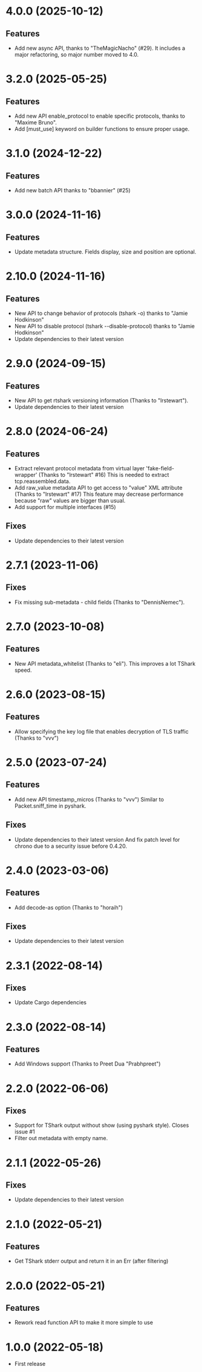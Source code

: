 # 4.0.0 (2025-10-12)

## Features

- Add new async API, thanks to "TheMagicNacho" (#29). It includes a major refactoring, so major number moved to 4.0.

# 3.2.0 (2025-05-25)

## Features

- Add new API enable_protocol to enable specific protocols, thanks to "Maxime Bruno".
- Add [must_use] keyword on builder functions to ensure proper usage.

# 3.1.0 (2024-12-22)

## Features

- Add new batch API thanks to "bbannier" (#25)

# 3.0.0 (2024-11-16)

## Features

- Update metadata structure. Fields display, size and position are optional.

# 2.10.0 (2024-11-16)

## Features

- New API to change behavior of protocols (tshark -o) thanks to "Jamie Hodkinson"
- New API to disable protocol (tshark --disable-protocol) thanks to "Jamie Hodkinson"
- Update dependencies to their latest version

# 2.9.0 (2024-09-15)

## Features

- New API to get rtshark versioning information (Thanks to "lrstewart").
- Update dependencies to their latest version

# 2.8.0 (2024-06-24)

## Features

- Extract relevant protocol metadata from virtual layer 'fake-field-wrapper' (Thanks to "lrstewart" #16)
This is needed to extract tcp.reassembled.data.
- Add raw_value metadata API to get access to "value" XML attribute (Thanks to "lrstewart" #17)
This feature may decrease performance because "raw" values are bigger than usual.
- Add support for multiple interfaces (#15)

## Fixes

- Update dependencies to their latest version

# 2.7.1 (2023-11-06)

## Fixes

- Fix missing sub-metadata - child fields (Thanks to "DennisNemec").

# 2.7.0 (2023-10-08)

## Features

- New API metadata_whitelist (Thanks to "eli").
This improves a lot TShark speed.

# 2.6.0 (2023-08-15)

## Features

- Allow specifying the key log file that enables decryption of TLS traffic (Thanks to "vvv")

# 2.5.0 (2023-07-24)

## Features

- Add new API timestamp_micros (Thanks to "vvv")
Similar to Packet.sniff_time in pyshark.

## Fixes

- Update dependencies to their latest version
And fix patch level for chrono due to a security issue before 0.4.20.

# 2.4.0 (2023-03-06)

## Features

- Add decode-as option (Thanks to "horaih")

## Fixes

- Update dependencies to their latest version

# 2.3.1 (2022-08-14)

## Fixes

- Update Cargo dependencies

# 2.3.0 (2022-08-14)

## Features

- Add Windows support (Thanks to Preet Dua "Prabhpreet")

# 2.2.0 (2022-06-06)

## Fixes

- Support for TShark output without show (using pyshark style). Closes issue #1
- Filter out metadata with empty name.

# 2.1.1 (2022-05-26)

## Fixes

- Update dependencies to their latest version

# 2.1.0 (2022-05-21)

## Features

- Get TShark stderr output and return it in an Err (after filtering)

# 2.0.0 (2022-05-21)

## Features

- Rework read function API to make it more simple to use

# 1.0.0 (2022-05-18)

- First release
